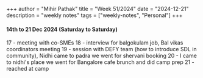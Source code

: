 +++
author = "Mihir Pathak"
title = "Week 51/2024"
date = "2024-12-21"
description = "weekly notes"
tags = ["weekly-notes", "Personal"]
+++

#### 14th to 21 Dec 2024 (Saturday to Saturday)


17 - meeting with co-SMEs
18 - interview for balgokulam job, Bal vikas coordinators meeting 
19 - session with DEFY team (how to introduce SDL in community), Nidhi came to padra we went for shervani booking 
20 - I came to nidhi's place we went for Bangalore cafe brunch and did camp prep 
21 - reached at camp 